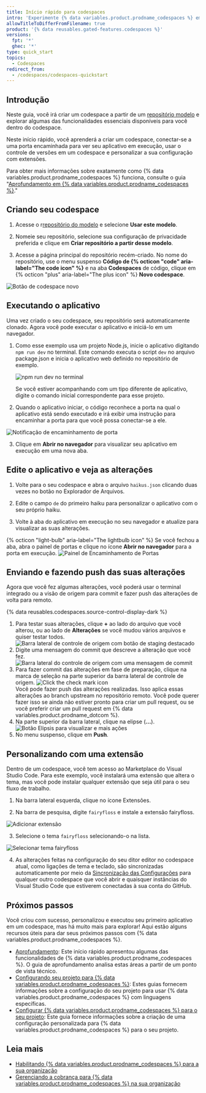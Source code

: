 ```yaml
---
title: Início rápido para codespaces
intro: 'Experimente {% data variables.product.prodname_codespaces %} em 5 minutos.'
allowTitleToDifferFromFilename: true
product: '{% data reusables.gated-features.codespaces %}'
versions:
  fpt: '*'
  ghec: '*'
type: quick_start
topics:
  - Codespaces
redirect_from:
  - /codespaces/codespaces-quickstart
---
```


## Introdução

Neste guia, você irá criar um codespace a partir de um [repositório modelo](https://github.com/2percentsilk/haikus-for-codespaces) e explorar algumas das funcionalidades essenciais disponíveis para você dentro do codespace.

Neste início rápido, você aprenderá a criar um codespace, conectar-se a uma porta encaminhada para ver seu aplicativo em execução, usar o controle de versões em um codespace e personalizar a sua configuração com extensões.

Para obter mais informações sobre exatamente como {% data variables.product.prodname_codespaces %} funciona, consulte o guia "[Aprofundamento em {% data variables.product.prodname_codespaces %}](/codespaces/getting-started/deep-dive)."

## Criando seu codespace

1. Acesse o r[repositório do modelo](https://github.com/2percentsilk/haikus-for-codespaces) e selecione **Usar este modelo**.

2. Nomeie seu repositório, selecione sua configuração de privacidade preferida e clique em **Criar repositório a partir desse modelo**.

3. Acesse a página principal do repositório recém-criado. No nome do repositório, use o menu suspenso **Código de {% octicon "code" aria-label="The code icon" %}** e na aba **Codespaces** de código, clique em {% octicon "plus" aria-label="The plus icon" %} **Novo codespace**.

  ![Botão de codespace novo](/assets/images/help/codespaces/new-codespace-button.png)

## Executando o aplicativo

Uma vez criado o seu codespace, seu repositório será automaticamente clonado. Agora você pode executar o aplicativo e iniciá-lo em um navegador.

1. Como esse exemplo usa um projeto Node.js, inicie o aplicativo digitando `npm run dev` no terminal. Este comando executa o script `dev` no arquivo package.json e inicia o aplicativo web definido no repositório de exemplo.

   ![npm run dev no terminal](/assets/images/help/codespaces/codespaces-npm-run-dev.png)

    Se você estiver acompanhando com um tipo diferente de aplicativo, digite o comando inicial correspondente para esse projeto.

2. Quando o aplicativo iniciar, o código reconhece a porta na qual o aplicativo está sendo executado e irá exibir uma instrução para encaminhar a porta para que você possa conectar-se a ele.

  ![Notificação de encaminhamento de porta](/assets/images/help/codespaces/quickstart-port-toast.png)

3. Clique em **Abrir no navegador** para visualizar seu aplicativo em execução em uma nova aba.

## Edite o aplicativo e veja as alterações

1. Volte para o seu codespace e abra o arquivo `haikus.json` clicando duas vezes no botão no Explorador de Arquivos.

2. Edite o campo `de` do primeiro haiku para personalizar o aplicativo com o seu próprio haiku.

3. Volte à aba do aplicativo em execução no seu navegador e atualize para visualizar as suas alterações.

  {% octicon "light-bulb" aria-label="The lightbulb icon" %}  Se você fechou a aba, abra o painel de portas e clique no ícone **Abrir no navegador** para a porta em execução.
  ![Painel de Encaminhamento de Portas](/assets/images/help/codespaces/quickstart-forward-port.png)

## Enviando e fazendo push das suas alterações

Agora que você fez algumas alterações, você poderá usar o terminal integrado ou a visão de origem para commit e fazer push das alterações de volta para remoto.

{% data reusables.codespaces.source-control-display-dark %}
1. Para testar suas alterações, clique  **+** ao lado do arquivo que você alterou, ou ao lado de **Alterações** se você mudou vários arquivos e quiser testar todos. ![Barra lateral de controle de origem com botão de staging destacado](/assets/images/help/codespaces/codespaces-commit-stage.png)
1. Digite uma mensagem do commit que descreve a alteração que você fez. ![Barra lateral do controle de origem com uma mensagem de commit](/assets/images/help/codespaces/codespaces-commit-commit-message.png)
1. Para fazer commit das alterações em fase de preparação, clique na marca de seleção na parte superior da barra lateral de controle de origem. ![Click the check mark icon](/assets/images/help/codespaces/codespaces-commit-checkmark-icon.png)  
   Você pode fazer push das alterações realizadas. Isso aplica essas alterações ao branch upstream no repositório remoto. Você pode querer fazer isso se ainda não estiver pronto para criar um pull request, ou se você preferir criar um pull request em {% data variables.product.prodname_dotcom %}.
1. Na parte superior da barra lateral, clique na elipse (**...**). ![Botão Elipsis para visualizar e mais ações](/assets/images/help/codespaces/source-control-ellipsis-button-nochanges.png)
1. No menu suspenso, clique em **Push**.

## Personalizando com uma extensão

Dentro de um codespace, você tem acesso ao Marketplace do Visual Studio Code. Para este exemplo, você instalará uma extensão que altera o tema, mas você pode instalar qualquer extensão que seja útil para o seu fluxo de trabalho.

1. Na barra lateral esquerda, clique no ícone Extensões.

2.  Na barra de pesquisa, digite `fairyfloss` e instale a extensão fairyfloss.

  ![Adicionar extensão](/assets/images/help/codespaces/add-extension.png)

3. Selecione o tema `fairyfloss` selecionando-o na lista.

  ![Selecionar tema fairyfloss](/assets/images/help/codespaces/fairyfloss.png)

4. As alterações feitas na configuração do seu ditor editor no codespace atual, como ligações de tema e teclado, são sincronizadas automaticamente por meio da [Sincronização das Configurações](https://code.visualstudio.com/docs/editor/settings-sync) para qualquer outro codespace que você abrir e quaisquer instâncias do Visual Studio Code que estiverem conectadas à sua conta do GitHub.

## Próximos passos

Você criou com sucesso, personalizou e executou seu primeiro aplicativo em um codespace, mas há muito mais para explorar! Aqui estão alguns recursos úteis para dar seus próximos passos com {% data variables.product.prodname_codespaces %}.
  - [Aprofundamento](/codespaces/getting-started/deep-dive): Este início rápido apresentou algumas das funcionalidades de {% data variables.product.prodname_codespaces %}. O guia de aprofundamento analisa estas áreas a partir de um ponto de vista técnico.
  - [Configurando seu projeto para {% data variables.product.prodname_codespaces %}](/codespaces/getting-started-with-codespaces): Estes guias fornecem informações sobre a configuração do seu projeto para usar {% data variables.product.prodname_codespaces %} com linguagens específicas.
  - [Configurar {% data variables.product.prodname_codespaces %} para o seu projeto](/codespaces/setting-up-your-codespace/configuring-codespaces-for-your-project): Este guia fornece informações sobre a criação de uma configuração personalizada para {% data variables.product.prodname_codespaces %} para o seu projeto.

## Leia mais

- [Habilitando {% data variables.product.prodname_codespaces %} para a sua organização](/codespaces/managing-codespaces-for-your-organization/enabling-codespaces-for-your-organization)
- [Gerenciando a cobrança para {% data variables.product.prodname_codespaces %} na sua organização](/codespaces/managing-codespaces-for-your-organization/managing-billing-for-codespaces-in-your-organization)

